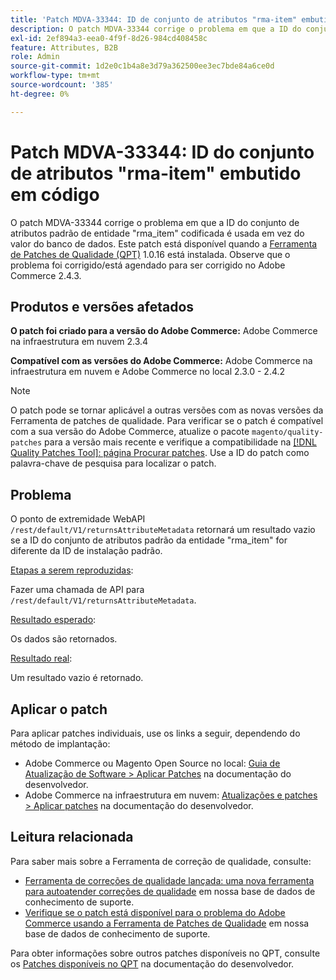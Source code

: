 ```yaml
---
title: 'Patch MDVA-33344: ID de conjunto de atributos "rma-item" embutida em código'
description: O patch MDVA-33344 corrige o problema em que a ID do conjunto de atributos padrão de entidade "rma\_item" codificada é usada em vez do valor do banco de dados. Este patch está disponível quando a [Ferramenta de correções de qualidade (QPT)](/help/announcements/adobe-commerce-announcements/magento-quality-patches-released-new-tool-to-self-serve-quality-patches.md) 1.0.16 está instalada. Observe que o problema foi corrigido/está agendado para ser corrigido no Adobe Commerce 2.4.3.
exl-id: 2ef894a3-eea0-4f9f-8d26-984cd408458c
feature: Attributes, B2B
role: Admin
source-git-commit: 1d2e0c1b4a8e3d79a362500ee3ec7bde84a6ce0d
workflow-type: tm+mt
source-wordcount: '385'
ht-degree: 0%

---
```


# Patch MDVA-33344: ID do conjunto de atributos &quot;rma-item&quot; embutido em código

O patch MDVA-33344 corrige o problema em que a ID do conjunto de atributos padrão de entidade &quot;rma\_item&quot; codificada é usada em vez do valor do banco de dados. Este patch está disponível quando a [Ferramenta de Patches de Qualidade (QPT)](/help/announcements/adobe-commerce-announcements/magento-quality-patches-released-new-tool-to-self-serve-quality-patches.md) 1.0.16 está instalada. Observe que o problema foi corrigido/está agendado para ser corrigido no Adobe Commerce 2.4.3.

## Produtos e versões afetados

**O patch foi criado para a versão do Adobe Commerce:** Adobe Commerce na infraestrutura em nuvem 2.3.4

**Compatível com as versões do Adobe Commerce:** Adobe Commerce na infraestrutura em nuvem e Adobe Commerce no local 2.3.0 - 2.4.2

>[!NOTE]
>
>O patch pode se tornar aplicável a outras versões com as novas versões da Ferramenta de patches de qualidade. Para verificar se o patch é compatível com a sua versão do Adobe Commerce, atualize o pacote `magento/quality-patches` para a versão mais recente e verifique a compatibilidade na [[!DNL Quality Patches Tool]: página Procurar patches](https://devdocs.magento.com/quality-patches/tool.html#patch-grid). Use a ID do patch como palavra-chave de pesquisa para localizar o patch.

## Problema

O ponto de extremidade WebAPI `/rest/default/V1/returnsAttributeMetadata` retornará um resultado vazio se a ID do conjunto de atributos padrão da entidade &quot;rma\_item&quot; for diferente da ID de instalação padrão.

<u>Etapas a serem reproduzidas</u>:

Fazer uma chamada de API para `/rest/default/V1/returnsAttributeMetadata`.

<u>Resultado esperado</u>:

Os dados são retornados.

<u>Resultado real</u>:

Um resultado vazio é retornado.

## Aplicar o patch

Para aplicar patches individuais, use os links a seguir, dependendo do método de implantação:

* Adobe Commerce ou Magento Open Source no local: [Guia de Atualização de Software > Aplicar Patches](https://devdocs.magento.com/guides/v2.4/comp-mgr/patching/mqp.html) na documentação do desenvolvedor.
* Adobe Commerce na infraestrutura em nuvem: [Atualizações e patches > Aplicar patches](https://devdocs.magento.com/cloud/project/project-patch.html) na documentação do desenvolvedor.

## Leitura relacionada

Para saber mais sobre a Ferramenta de correção de qualidade, consulte:

* [Ferramenta de correções de qualidade lançada: uma nova ferramenta para autoatender correções de qualidade](/help/announcements/adobe-commerce-announcements/magento-quality-patches-released-new-tool-to-self-serve-quality-patches.md) em nossa base de dados de conhecimento de suporte.
* [Verifique se o patch está disponível para o problema do Adobe Commerce usando a Ferramenta de Patches de Qualidade](/help/support-tools/patches-available-in-qpt-tool/check-patch-for-magento-issue-with-magento-quality-patches.md) em nossa base de dados de conhecimento de suporte.

Para obter informações sobre outros patches disponíveis no QPT, consulte os [Patches disponíveis no QPT](https://devdocs.magento.com/quality-patches/tool.html#patch-grid) na documentação do desenvolvedor.
